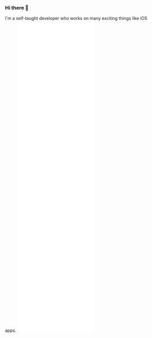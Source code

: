 ### Hi there 👋
I'm a self-taught developer who works on many exciting things like iOS apps.
![Metrics](github-metrics.svg)
